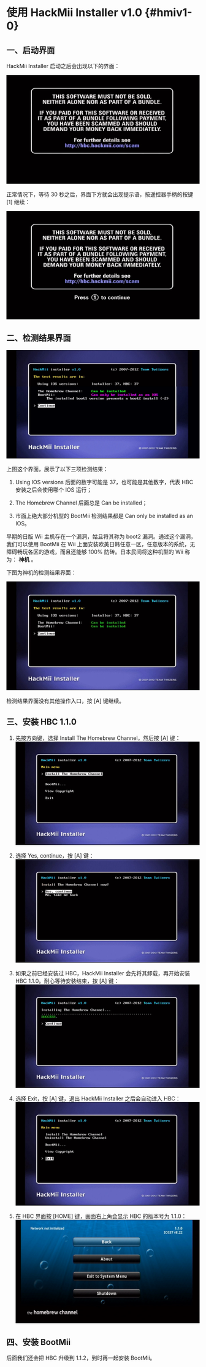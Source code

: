 # 使用 HackMii Installer v1.0  {#hmiv1-0}


## 一、启动界面

HackMii Installer 启动之后会出现以下的界面：

![](./hmiv1.0-startup.png)

正常情况下，等待 30 秒之后，界面下方就会出现提示语，按遥控器手柄的按键 [1] 继续：

![](./hmiv1.0-press-1-to-continue.png)


## 二、检测结果界面

![](./hmiv1.0-bootmii-as-ios-only.png)

上图这个界面，展示了以下三项检测结果：

1. Using IOS versions 后面的数字可能是 37，也可能是其他数字，代表 HBC 安装之后会使用哪个 IOS 运行；

2. The Homebrew Channel 后面总是 Can be installed；

3. 市面上绝大部分机型的 BootMii 检测结果都是 Can only be installed as an IOS。

早期的日版 Wii 主机存在一个漏洞，姑且将其称为 boot2 漏洞。通过这个漏洞，我们可以使用 BootMii 在 Wii 上面安装欧美日韩任意一区，任意版本的系统，无障碍畅玩各区的游戏，而且还能够 100% 防砖。日本民间将这种机型的 Wii 称为： **神机** 。

下图为神机的检测结果界面：

![](./hmiv1.0-bootmii-as-boot2.png)

检测结果界面没有其他操作入口，按 [A] 键继续。


## 三、安装 HBC 1.1.0

1. 先按方向键，选择 Install The Homebrew Channel，然后按 [A] 键：<br/>
  ![](./hmiv1.0-install-hbc.png)

2. 选择 Yes, continue，按 [A] 键：<br/>
  ![](./hmiv1.0-yes-continue.png)

3. 如果之前已经安装过 HBC，HackMii Installer 会先将其卸载，再开始安装 HBC 1.1.0。耐心等待安装结束，按 [A] 键：<br/>
  ![](./hmiv1.0-install-hbc-success.png)

4. 选择 Exit，按 [A] 键，退出 HackMii Installer 之后会自动进入 HBC：<br/>
  ![](./hmiv1.0-exit.png)

5. 在 HBC 界面按 [HOME] 键，画面右上角会显示 HBC 的版本号为 1.1.0：<br/>
  ![](./hmiv1.0-hbc-1.1.0.png)


## 四、安装 BootMii

后面我们还会把 HBC 升级到 1.1.2，到时再一起安装 BootMii。
